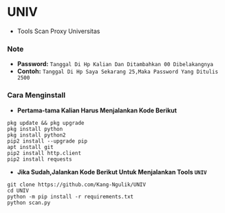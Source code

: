 # UNIV
- Tools Scan Proxy Universitas
### Note
- **Password:** `Tanggal Di Hp Kalian Dan Ditambahkan 00 Dibelakangnya`
- **Contoh:** `Tanggal Di Hp Saya Sekarang 25,Maka Password Yang Ditulis 2500`
### Cara Menginstall
- **Pertama-tama Kalian Harus Menjalankan Kode Berikut**
```
pkg update && pkg upgrade
pkg install python
pkg install python2
pip2 install --upgrade pip
apt install git
pip2 install http.client
pip2 install requests
```
- **Jika Sudah,Jalankan Kode Berikut Untuk Menjalankan Tools `UNIV`**
```
git clone https://github.com/Kang-Ngulik/UNIV
cd UNIV
python -m pip install -r requirements.txt
python scan.py
```
